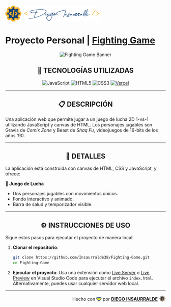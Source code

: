 <p align="left">
    <img src="./assets/insa-logo.png" height="50" alt="Insa Logo">
</p>

# Proyecto Personal | [**Fighting Game**](https://fighting-game-insa.vercel.app/)

<p align="center">
  <img src="https://insaurralde.vercel.app/assets/fighting-game-162ad2dc.png" alt="Fighting Game Banner" />
</p>

<div align="center">

## **📌 TECNOLOGÍAS UTILIZADAS**

![JavaScript](https://img.shields.io/badge/-JavaScript-black?style=flat-square&logo=javascript)
![HTML5](https://img.shields.io/badge/-HTML5-E46625?style=flat-square&logo=html5&logoColor=white)
![CSS3](https://img.shields.io/badge/-CSS3-385BF4?style=flat-square&logo=css3)
[![Vercel](https://img.shields.io/badge/-Vercel-black?style=flat-square&logo=vercel)](https://vercel.com/)

</div>

---

<div align="center">

## **📋 DESCRIPCIÓN**

</div>

Una aplicación web que permite jugar a un juego de lucha 2D 1-vs-1 utilizando JavaScript y canvas de HTML. Los personajes jugables son Gravis de *Comix Zone* y Beast de *Shaq Fu*, videojuegos de 16-bits de los años '90.

---

<div align="center">

## **📁 DETALLES**

</div>

La aplicación está construida con canvas de HTML, CSS y JavaScript, y ofrece:

**📍 Juego de Lucha**

- Dos personajes jugables con movimientos únicos.
- Fondo interactivo y animado.
- Barra de salud y temporizador visible.

---

<div align="center">

## **⚙️ INSTRUCCIONES DE USO**

</div>

Sigue estos pasos para ejecutar el proyecto de manera local:

1. **Clonar el repositorio**:
   ```bash
   git clone https://github.com/Insaurralde38/Fighting-Game.git
   cd Fighting-Game
   ```

2. **Ejecutar el proyecto**:
   Usa una extensión como [Live Server](vscode:extension/ritwickdey.LiveServer) o [Live Preview](vscode:extension/ms-vscode.live-server) en Visual Studio Code para ejecutar el archivo `index.html`. Alternativamente, puedes usar cualquier servidor web local.

---

<div align="end">

Hecho con <img src="./assets/boke-heart.png" alt="corazón" height="14" width="16" style="margin: 0px 0px -2.5px 0px" > por [**DIEGO INSAURRALDE**](https://insaurralde.vercel.app/) <img src="./assets/boke-chimp.png" alt="chimpance" height="21" width="21" style="margin: 0px 0px -4px 0px" >

</div>
